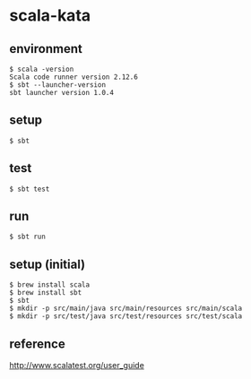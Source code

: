 # scala-kata

## environment

```terminal
$ scala -version
Scala code runner version 2.12.6
$ sbt --launcher-version
sbt launcher version 1.0.4
```

## setup

```terminal
$ sbt
```

## test

```terminal
$ sbt test
```

## run

```terminal
$ sbt run
```

## setup (initial)

```terminal
$ brew install scala
$ brew install sbt
$ sbt
$ mkdir -p src/main/java src/main/resources src/main/scala
$ mkdir -p src/test/java src/test/resources src/test/scala
```

## reference

<http://www.scalatest.org/user_guide>
